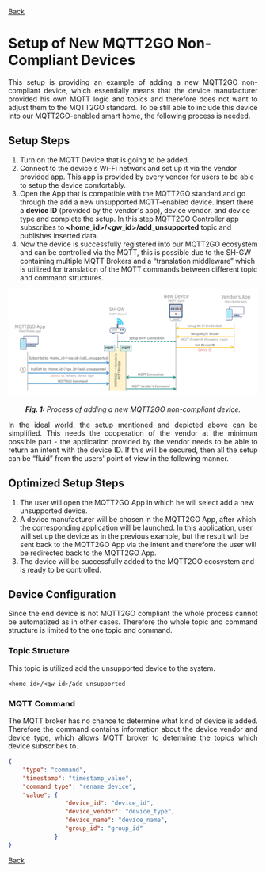 [Back](./index.md#add-devices)
# Setup of New MQTT2GO Non-Compliant Devices
<p align="justify">
This setup is providing an example of adding a new MQTT2GO non-compliant device, which essentially means that the device manufacturer provided his own MQTT logic and topics and therefore does not want to adjust them to the MQTT2GO standard. To be still able to include this device into our MQTT2GO-enabled smart home, the following process is needed.
</p>

## Setup Steps
1. Turn on the MQTT Device that is going to be added.
1. Connect to the device's Wi-Fi network and set up it via the vendor provided app. This app is provided by every vendor for users to be able to setup the device comfortably.
1. Open the App that is compatible with the MQTT2GO standard and go through the add a new unsupported MQTT-enabled device.  Insert there a __device ID__ (provided by the vendor's app), device vendor, and device type and complete the setup. In this step MQTT2GO Controller app subscribes to __\<home_id\>/\<gw_id\>/add_unsupported__ topic and publishes inserted data.
1. Now the device is successfully registered into our MQTT2GO ecosystem and can be controlled via the MQTT, this is possible due to the SH-GW containing multiple MQTT Brokers and a “translation middleware” which is utilized for translation of the MQTT commands between different topic and command structures.

<p align="center" >
	<img src="mqtt_setup_not_compatible.svg" alt="Proccess of adding a new MQTT2GO incompatible device">
</p>
<p align="center" >
	<a name="add-devices-fig"></a><em><strong>Fig. 1:</strong> Process of adding a new MQTT2GO non-compliant device.</em>
</p>

<p align="justify">
In the ideal world, the setup mentioned and depicted above can be simplified. This needs the cooperation of the vendor at the minimum possible part - the application provided by the vendor needs to be able to return an intent with the device ID. If this will be secured, then all the setup can be “fluid” from the users' point of view in the following manner.
</p>

## Optimized Setup Steps
1. The user will open the MQTT2GO App in which he will select add a new unsupported device.
1. A device manufacturer will be chosen in the MQTT2GO App, after which the corresponding application will be launched. In this application, user will set up the device as in the previous example, but the result will be sent back to the MQTT2GO App via the intent and therefore the user will be redirected back to the MQTT2GO App.
1. The device will be successfully added to the MQTT2GO ecosystem and is ready to be controlled.


## Device Configuration
<p align="justify">
Since the end device is not MQTT2GO compliant the whole process cannot be automatized as in other cases. Therefore tho whole topic and command structure is limited to the one topic and command.
</p>

### Topic Structure
<p align="justify">
This topic is utilized add the unsupported device to the system.
</p>

```
<home_id>/<gw_id>/add_unsupported
```

### MQTT Command
<p align="justify">
The MQTT broker has no chance to determine what kind of device is added. Therefore the command contains information about the device vendor and device type, which allows MQTT broker to determine the topics which device subscribes to.
</p>

```json
{
	"type": "command",
	"timestamp": "timestamp_value",
	"command_type": "rename_device",
	"value": {
				"device_id": "device_id",
				"device_vendor": "device_type",
				"device_name": "device_name",
				"group_id": "group_id"
			 }
}
```

[Back](./index.md#add-devices)
